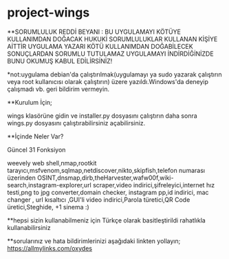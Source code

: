 # project-wings
**SORUMLULUK REDDİ BEYANI : BU UYGULAMAYI KÖTÜYE KULLANIMDAN DOĞACAK HUKUKİ SORUMLULUKLAR KULLANAN KİŞİYE AİTTİR UYGULAMA YAZARI KÖTÜ KULLANIMDAN DOĞABİLECEK SONUÇLARDAN SORUMLU TUTULAMAZ UYGULAMAYI İNDİRDİĞİNİZDE BUNU OKUMUŞ KABUL EDİLİRSİNİZ!

*not:uygulama debian'da çalıştırılmak(uygulamayı ya sudo yazarak çalıştırın veya root kullanıcısı olarak çalıştırın) üzere yazıldı.Windows'da deneyip çalışmadı vb. geri bildirim vermeyin.

**Kurulum İçin;

wings klasörüne gidin ve installer.py dosyasını çalıştırın daha sonra wings.py dosyasını çalıştırabilirsiniz açabilirsiniz.

**İçinde Neler Var?

Güncel 31 Fonksiyon

weevely web shell,nmap,rootkit tarayıcı,msfvenom,sqlmap,netdiscover,nikto,skipfish,telefon numarası üzerinden OSINT,dnsmap,dirb,theHarvester,wafw00f,wiki-search,instagram-explorer,url scraper,video indirici,şifreleyici,internet hız testi,png to jpg converter,domain checker, instagram pp,id indirici, mac changer , url kısaltıcı ,GUI'li video indirici,Parola türetici,QR Code üretici,Steghide, +1 sinema :)

**hepsi sizin kullanabilmeniz için Türkçe olarak basitleştirildi rahatlıkla kullanabilirsiniz

**sorularınız ve hata bildirimlerinizi aşağıdaki linkten yollayın;
https://allmylinks.com/oxydes
